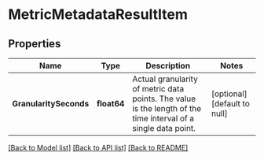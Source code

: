 # MetricMetadataResultItem

## Properties
Name | Type | Description | Notes
------------ | ------------- | ------------- | -------------
**GranularitySeconds** | **float64** | Actual granularity of metric data points. The value is the length of the time interval of a single data point. | [optional] [default to null]

[[Back to Model list]](../README.md#documentation-for-models) [[Back to API list]](../README.md#documentation-for-api-endpoints) [[Back to README]](../README.md)

